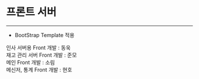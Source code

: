 # 프론트 서버
---

- BootStrap Template 적용

인사 서버용 Front 개발 : 동욱  
재고 관리 서버 Front 개발 : 준모  
메인 Front 개발 : 소림  
메신저, 통계 Front 개발 : 현호